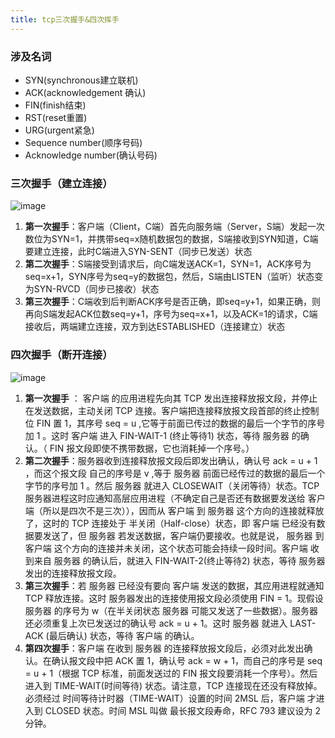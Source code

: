 ```yaml
---
title: tcp三次握手&四次挥手
---
```


### 涉及名词
- SYN(synchronous建立联机) 
- ACK(acknowledgement 确认)
- FIN(finish结束)
- RST(reset重置) 
- URG(urgent紧急)
- Sequence number(顺序号码) 
- Acknowledge number(确认号码)

### 三次握手（建立连接）
![image](https://user-gold-cdn.xitu.io/2019/4/24/16a4e89718f94f91?imageView2/0/w/1280/h/960/format/webp/ignore-error/1)
1. **第一次握手**：客户端（Client，C端）首先向服务端（Server，S端）发起一次数位为SYN=1，并携带seq=x随机数据包的数据，S端接收到SYN知道，C端要建立连接，此时C端进入SYN-SENT（同步已发送）状态
2. **第二次握手**：S端接受到请求后，向C端发送ACK=1，SYN=1，ACK序号为seq=x+1，SYN序号为seq=y的数据包，然后，S端由LISTEN（监听）状态变为SYN-RVCD（同步已接收）状态
3. **第三次握手**：C端收到后判断ACK序号是否正确，即seq=y+1，如果正确，则再向S端发起ACK位数seq=y+1，序号为seq=x+1，以及ACK=1的请求，C端接收后，两端建立连接，双方到达ESTABLISHED（连接建立）状态

### 四次握手（断开连接）
![image](https://user-gold-cdn.xitu.io/2019/4/24/16a4e89718f94f91?imageView2/0/w/1280/h/960/format/webp/ignore-error/1)
1. **第一次握手** ： 客户端 的应用进程先向其 TCP 发出连接释放报文段，并停止在发送数据，主动关闭 TCP 连接。客户端把连接释放报文段首部的终止控制位 FIN 置 1，其序号 seq = u ,它等于前面已传过的数据的最后一个字节的序号加 1 。这时 客户端 进入 FIN-WAIT-1 (终止等待1) 状态，等待 服务器 的确认。（ FIN 报文段即使不携带数据，它也消耗掉一个序号。）
2. **第二次握手**：服务器收到连接释放报文段后即发出确认，确认号 ack = u + 1 ，而这个报文段 自己的序号是 v ,等于 服务器 前面已经传过的数据的最后一个字节的序号加 1 。然后 服务器 就进入 CLOSEWAIT（关闭等待）状态。TCP 服务器进程这时应通知高层应用进程（不确定自己是否还有数据要发送给 客户端（所以是四次不是三次）），因而从 客户端 到 服务器 这个方向的连接就释放了，这时的 TCP 连接处于 半关闭（Half-close）状态，即 客户端 已经没有数据要发送了，但 服务器 若发送数据，客户端仍要接收。也就是说， 服务器 到 客户端 这个方向的连接并未关闭，这个状态可能会持续一段时间。客户端 收到来自 服务器 的确认后，就进入 FIN-WAIT-2(终止等待2) 状态，等待 服务器 发出的连接释放报文段。
3. **第三次握手**：若 服务器 已经没有要向 客户端 发送的数据，其应用进程就通知 TCP 释放连接。这时 服务器发出的连接使用报文段必须使用 FIN = 1。现假设 服务器 的序号为 w（在半关闭状态 服务器 可能又发送了一些数据）。服务器还必须重复上次已发送过的确认号 ack = u + 1。这时 服务器 就进入 LAST-ACK (最后确认) 状态，等待 客户端 的确认。
4. **第四次握手**：客户端 在收到 服务器 的连接释放报文段后，必须对此发出确认。在确认报文段中把 ACK 置 1，确认号 ack = w + 1，而自己的序号是 seq = u + 1（根据 TCP 标准，前面发送过的 FIN 报文段要消耗一个序号）。然后进入到 TIME-WAIT(时间等待) 状态。请注意，TCP 连接现在还没有释放掉。必须经过 时间等待计时器（TIME-WAIT）设置的时间 2MSL 后，客户端 才进入到 CLOSED 状态。时间 MSL 叫做 最长报文段寿命，RFC 793 建议设为 2 分钟。
